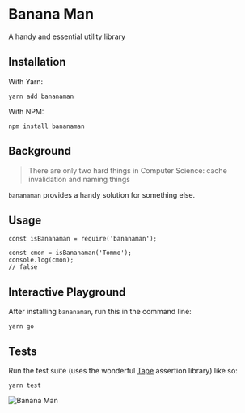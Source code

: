 # Banana Man

A handy and essential utility library


## Installation
With Yarn:
```
yarn add bananaman
```

With NPM:
```
npm install bananaman
```

## Background
> There are only two hard things in Computer Science: cache invalidation and naming things

`bananaman` provides a handy solution for something else.

## Usage
```
const isBananaman = require('bananaman');

const cmon = isBananaman('Tommo');
console.log(cmon);
// false

```

## Interactive Playground

After installing `bananaman`, run this in the command line:
```
yarn go
```

## Tests

Run the test suite (uses the wonderful [Tape](https://github.com/substack/tape) assertion library) like so:

```
yarn test
```

![Banana Man](https://en.wikipedia.org/wiki/Bananaman#/media/File:BananaMan_Introduction_Shot.JPG)
